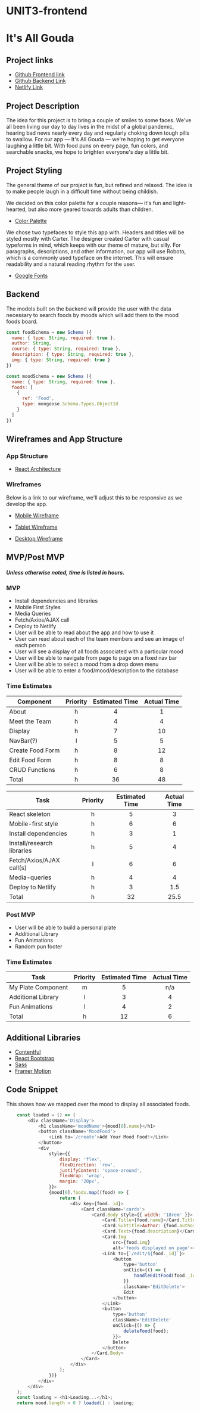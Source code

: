 # UNIT3-frontend
# It's All Gouda

## Project links

 - [Github Frontend link](https://github.com/hannahtrask/UNIT3-frontend)
 - [Github Backend Link](https://github.com/hannahtrask/UNIT3-backend)
 - [Netlify Link](https://its-all-gouda-frontend.netlify.app/)

## Project Description

The idea for this project is to bring a couple of smiles to some faces. We've all been living our day to day lives in the midst of a global pandemic, hearing bad news nearly every day and regularly choking down tough pills to swallow. For our app — It's All Gouda — we're hoping to get everyone laughing a little bit. With food puns on every page, fun colors, and searchable snacks, we hope to brighten everyone's day a little bit.

## Project Styling

The general theme of our project is fun, but refined and relaxed. The idea is to make people laugh in a difficult time without being childish.

We decided on this color palette for a couple reasons— it's fun and light-hearted, but also more geared towards adults than children.
- [Color Palette](https://coolors.co/264653-2a9d8f-e9c46a-f4a261-e76f51)

We chose two typefaces to style this app with. Headers and titles will be styled mostly with Carter. The designer created Carter with casual typeforms in mind, which keeps with our theme of mature, but silly. For paragraphs, descriptions, and other information, our app will use Roboto, which is a commonly used typeface on the internet. This will ensure readability and a natural reading rhythm for the user.
- [Google Fonts](https://fonts.google.com/specimen/Carter+One?query=carter#pairings)

## Backend

The models built on the backend will provide the user with the data necessary to search foods by moods which will add them to the mood foods board.

```javascript
const foodSchema = new Schema ({
  name: { type: String, required: true },
  author: String,
  course: { type: String, required: true },
  description: { type: String, required: true },
  img: { type: String, required: true }
})

const moodSchema = new Schema ({
  name: { type: String, required: true }, 
  foods: [
    {
      ref: 'Food',
      type: mongoose.Schema.Types.ObjectId
    }
  ]
})
```

## Wireframes and App Structure

### App Structure

- [React Architecture](https://res.cloudinary.com/digwu4vdh/image/upload/v1603739268/reactarchitecture_pqnfbq.png)

### Wireframes

Below is a link to our wireframe, we'll adjust this to be responsive as we develop the app.

 - [Mobile Wireframe](https://res.cloudinary.com/digwu4vdh/image/upload/v1603483325/Mwireframe_dknfsa.png)

 - [Tablet Wireframe](https://res.cloudinary.com/digwu4vdh/image/upload/v1603473283/Tablet-Unit3_hj4ttm.png)

 - [Desktop Wireframe](https://res.cloudinary.com/digwu4vdh/image/upload/v1603483579/Dwireframe_fbwrbm.png)
 
 ## MVP/Post MVP
 ##### Unless otherwise noted, time is listed in hours.

 ### MVP
 
   * Install dependencies and libraries
   * Mobile First Styles
   * Media Queries
   * Fetch/Axios/AJAX call
   * Deploy to Netlify
   * User will be able to read about the app and how to use it
   * User can read about each of the team members and see an image of each person
   * User will see a display of all foods associated with a particular mood
   * User will be able to navigate from page to page on a fixed nav bar
   * User will be able to select a mood from a drop down menu
   * User will be able to enter a food/mood/description to the database
 
### Time Estimates

| Component | Priority | Estimated Time | Actual Time |
| --- | :---: |  :---:  | :---: |
| About            | h | 4  | 1   |
| Meet the Team    | h | 4  | 4   |
| Display          | h | 7  | 10   |
| NavBar(?)        | l | 5  | 5   |
| Create Food Form | h | 8  | 12  |
| Edit Food Form   | h | 8  | 8  |
| CRUD Functions   | h | 6  | 8 |
| Total            | h | 36 | 48  |

| Task | Priority | Estimated Time | Actual Time |
| --- | :---: |  :---:  | :---: |
| React skeleton                     | h | 5  | 3   |
| Mobile-first style                 | h | 6  | 6   |
| Install dependencies               | h | 3  | 1   |
| Install/research libraries         | h | 5  | 4   |
| Fetch/Axios/AJAX call(s)           | l | 6  | 6   |
| Media-queries                      | h | 4  | 4   |
| Deploy to Netlify                  | h | 3  | 1.5 |
| Total                              | h | 32 | 25.5|
    
 ### Post MVP
 
  * User will be able to build a personal plate
  * Additional Library
  * Fun Animations
  * Random pun footer

  ### Time Estimates
  
| Task | Priority | Estimated Time | Actual Time |
| --- | :---: |  :---: | :---: |
| My Plate Component | m | 5  | n/a  |
| Additional Library | l | 3  | 4  |
| Fun Animations     | l | 4  | 2  |
| Total              | h | 12 | 6  |

## Additional Libraries

  - [Contentful](https://www.contentful.com/get-started/)
  - [React Bootstrap](https://react-bootstrap.github.io/)
  - [Sass](https://sass-lang.com/)
  - [Framer Motion](https://www.framer.com/motion/)

## Code Snippet

This shows how we mapped over the mood to display all associated foods.

```javascript
	const loaded = () => (
		<div className='Display'>
			<h1 className='moodName'>{mood[0].name}</h1>
			<button className='MoodFood'>
				<Link to='/create'>Add Your Mood Food!</Link>
			</button>
			<div
				style={{
					display: 'flex',
					flexDirection: 'row',
					justifyContent: 'space-around',
					flexWrap: 'wrap',
					margin: '20px',
				}}>
				{mood[0].foods.map((food) => {
					return (
						<div key={food._id}>
							<Card className='cards'>
								<Card.Body style={{ width: '18rem' }}>
									<Card.Title>{food.name}</Card.Title>
									<Card.Subtitle>Author: {food.author}</Card.Subtitle>
									<Card.Text>{food.description}</Card.Text>
									<Card.Img
										src={food.img}
										alt='foods displayed on page'></Card.Img>
									<Link to={`/edit/${food._id}`}>
										<button
											type='button'
											onClick={() => {
												handleEditFood(food._id);
											}}
											className='EditDelete'>
											Edit
										</button>
									</Link>
									<button
										type='button'
										className='EditDelete'
										onClick={() => {
											deleteFood(food);
										}}>
										Delete
									</button>
								</Card.Body>
							</Card>
						</div>
					);
				})}
			</div>
		</div>
	);
	const loading = <h1>Loading...</h1>;
	return mood.length > 0 ? loaded() : loading;
```
